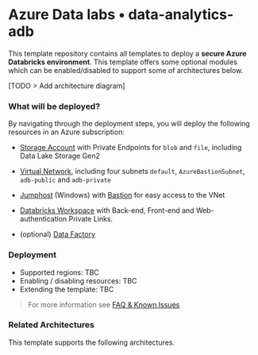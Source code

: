 # Azure Data labs • data-analytics-adb

This template repository contains all templates to deploy a **secure Azure Databricks environment**. This template offers some optional modules which can be enabled/disabled to support some of architectures below.

[TODO > Add architecture diagram]

### What will be deployed?

By navigating through the deployment steps, you will deploy the following resources in an Azure subscription:

- [Storage Account](https://github.com/Azure/azure-data-labs-modules/tree/main/terraform/storage-account) with Private Endpoints for `blob` and `file`, including Data Lake Storage Gen2
- [Virtual Network](https://github.com/Azure/azure-data-labs-modules/tree/main/terraform/virtual-network), including four subnets `default`, `AzureBastionSubnet`, `adb-public` and `adb-private`
- [Jumphost](https://github.com/Azure/azure-data-labs-modules/tree/main/terraform/virtual-machine) (Windows) with [Bastion](https://github.com/Azure/azure-data-labs-modules/tree/main/terraform/bastion-host) for easy access to the VNet
- [Databricks Workspace](https://github.com/Azure/azure-data-labs-modules/tree/main/terraform/databricks/databricks-workspace) with Back-end, Front-end and Web-authentication Private Links.

- (optional) [Data Factory](https://github.com/Azure/azure-data-labs-modules/tree/main/terraform/data-factory)

### Deployment

- Supported regions: TBC
- Enabling / disabling resources: TBC
- Extending the template: TBC

> For more information see [FAQ & Known Issues](../assets/docs/adl-knownissues.md)

### Related Architectures

This template supports the following architectures.

